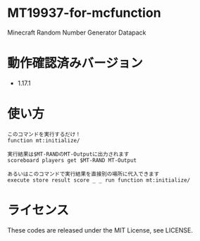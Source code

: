 # MT19937-for-mcfunction
Minecraft Random Number Generator Datapack 


# 動作確認済みバージョン
+ 1.17.1

# 使い方

```
このコマンドを実行するだけ！
function mt:initialize/

実行結果は$MT-RANDのMT-Outputに出力されます
scoreboard players get $MT-RAND MT-Output

あるいはこのコマンドで実行結果を直接別の場所に代入できます
execute store result score _ _ run function mt:initialize/
```

# ライセンス
These codes are released under the MIT License, see LICENSE.
